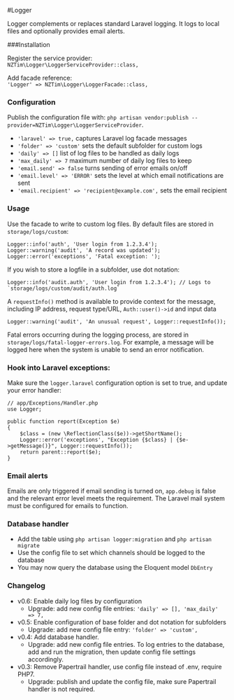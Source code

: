 #Logger

Logger complements or replaces standard Laravel logging.
It logs to local files and optionally provides email alerts.  

###Installation

Register the service provider:  
`NZTim\Logger\LoggerServiceProvider::class,`

Add facade reference:  
`'Logger' => NZTim\Logger\LoggerFacade::class,`

### Configuration

Publish the configuration file with: `php artisan vendor:publish --provider=NZTim\Logger\LoggerServiceProvider`.

* `'laravel' => true,` captures Laravel log facade messages
* `'folder' => 'custom'` sets the default subfolder for custom logs
* `'daily' => []` list of log files to be handled as daily logs
* `'max_daily' => 7` maximum number of daily log files to keep
* `'email.send' => false` turns sending of error emails on/off
* `'email.level' => 'ERROR'` sets the level at which email notifications are sent
* `'email.recipient' => 'recipient@example.com',` sets the email recipient

### Usage

Use the facade to write to custom log files. By default files are stored in `storage/logs/custom`:

```
Logger::info('auth', 'User login from 1.2.3.4');
Logger::warning('audit', 'A record was updated');
Logger::error('exceptions', 'Fatal exception: ');  
```

If you wish to store a logfile in a subfolder, use dot notation:

```
Logger::info('audit.auth', 'User login from 1.2.3.4'); // Logs to `storage/logs/custom/audit/auth.log`
```

A `requestInfo()` method is available to provide context for the message, including IP address, request type/URL, `Auth::user()->id` and input data

```
Logger::warning('audit', 'An unusual request', Logger::requestInfo());
```

Fatal errors occurring during the logging process, are stored in `storage/logs/fatal-logger-errors.log`.
For example, a message will be logged here when the system is unable to send an error notification.

### Hook into Laravel exceptions:

Make sure the `logger.laravel` configuration option is set to true, and update your error handler:

```
// app/Exceptions/Handler.php
use Logger;

public function report(Exception $e)
{
    $class = (new \ReflectionClass($e))->getShortName();
    Logger::error('exceptions', "Exception {$class} | {$e->getMessage()}", Logger::requestInfo());
    return parent::report($e);
}
```

### Email alerts

Emails are only triggered if email sending is turned on, `app.debug` is false and the relevant error level meets the requirement. 
The Laravel mail system must be configured for emails to function.   

### Database handler

* Add the table using `php artisan logger:migration` and `php artisan migrate`
* Use the config file to set which channels should be logged to the database
* You may now query the database using the Eloquent model `DbEntry`

### Changelog

* v0.6: Enable daily log files by configuration
  * Upgrade: add new config file entries: `'daily' => [], 'max_daily' => 7,`
* v0.5: Enable configuration of base folder and dot notation for subfolders
  * Upgrade: add new config file entry: `'folder' => 'custom',`
* v0.4: Add database handler.
  * Upgrade: add new config file entries. To log entries to the database, add and run the migration, then update config file settings accordingly. 
* v0.3: Remove Papertrail handler, use config file instead of .env, require PHP7.
  * Upgrade: publish and update the config file, make sure Papertrail handler is not required.
